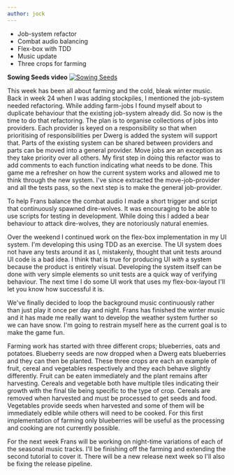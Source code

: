 ```yaml
---
author: jock
---
```

* Job-system refactor
* Combat audio balancing
* Flex-box with TDD
* Music update
* Three crops for farming

**Sowing Seeds video**
[![Sowing Seeds](http://img.youtube.com/vi/_32pDn_FmhE/0.jpg)](https://youtu.be/_32pDn_FmhE)

This week has been all about farming and the cold, bleak winter music. Back in week 24 when I was adding stockpiles, I mentioned the job-system needed refactoring. While adding farm-jobs I found myself about to duplicate behaviour that the existing job-system already did. So now is the time to do that refactoring. The plan is to organise collections of jobs into providers. Each provider is keyed on a responsibility so that when prioritising of responsibilities per Dwerg is added the system will support that. Parts of the existing system can be shared between providers and parts can be moved into a general provider. Move jobs are an exception as they take priority over all others. My first step in doing this refactor was to add comments to each function indicating what needs to be done. This game me a refresher on how the current system works and allowed me to think through the new system. I've since extracted the move-job-provider and all the tests pass, so the next step is to make the general job-provider.

To help Frans balance the combat audio I made a short trigger and script that continuously spawned dire-wolves. It was encouraging to be able to use scripts for testing in development. While doing this I added a bear behaviour to attack dire-wolves, they are notoriously natural enemies.

Over the weekend I continued work on the flex-box implementation in my UI system. I'm developing this using TDD as an exercise. The UI system does not have any tests around it as I, mistakenly, thought that unit tests around UI code is a bad idea. I think that is true for producing UI *with* a system because the product is entirely visual. Developing the system itself can be done with very simple elements so unit tests are a quick way of verifying behaviour. The next time I do some UI work that uses my flex-box-layout I'll let you know how successful it is.

We've finally decided to loop the background music continuously rather than just play it once per day and night. Frans has finished the winter music and it has made me really want to develop the weather system further so we can have snow. I'm going to restrain myself here as the current goal is to make the game fun.

Farming work has started with three different crops; blueberries, oats and potatoes. Blueberry seeds are now dropped when a Dwerg eats blueberries and they can then be planted. These three crops are each an example of fruit, cereal and vegetables respectively and they each behave slightly differently. Fruit can be eaten immediately and the plant remains after harvesting. Cereals and vegetable both have multiple tiles indicating their growth with the final tile being specific to the type of crop. Cereals are removed when harvested and must be processed to get seeds and food. Vegetables provide seeds when harvested and some of them will be immediately edible while others will need to be cooked. For this first implementation of farming only blueberries will be useful as the processing and cooking are not currently possible.

For the next week Frans will be working on night-time variations of each of the seasonal music tracks. I'll be finishing off the farming and extending the second tutorial to cover it. There will be a new release next week so I'll also be fixing the release pipeline.
